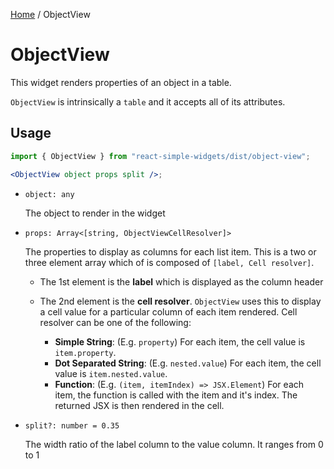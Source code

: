 [Home](../../../README.md) / ObjectView

# ObjectView

This widget renders properties of an object in a table. 

`ObjectView` is intrinsically a `table` and it accepts all of its attributes.

## Usage

```jsx
import { ObjectView } from "react-simple-widgets/dist/object-view";

<ObjectView object props split />;
```

- `object: any`

  The object to render in the widget

- `props: Array<[string, ObjectViewCellResolver]>`

  The properties to display as columns for each list item. This is a two or three element array which
  of is composed of `[label, Cell resolver]`.

  - The 1st element is the **label** which is displayed as the column header

  - The 2nd element is the **cell resolver**. `ObjectView` uses this to display a cell value for a particular column of each item rendered. Cell resolver can be one of the following:
    - **Simple String**: (E.g. `property`) For each item, the cell value is `item.property`.
    - **Dot Separated String**: (E.g. `nested.value`) For each item, the cell value is `item.nested.value`.
    - **Function**: (E.g. `(item, itemIndex) => JSX.Element`) For each item, the function is called with the item and it's index. The returned JSX is then rendered in the cell.

- `split?: number = 0.35`

  The width ratio of the label column to the value column. It ranges from 0 to 1
